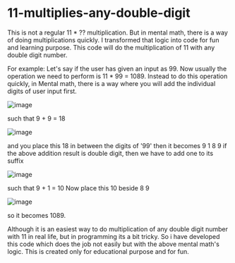# 11-multiplies-any-double-digit
This is not a regular 11 * ?? multiplication. But in mental math, there is a way of doing multiplications quickly. I transformed that logic into code for fun and learning purpose. This code will do the multiplication of 11 with any double digit number.

For example:
Let's say if the user has given an input as 99. Now usually the operation we need to perform is 11 * 99 = 1089. 
Instead to do this operation quickly, in Mental math, there is a way where you will add the individual digits of user input first.

![image](https://github.com/user-attachments/assets/c8b89165-4bd1-43cb-991c-4529405e5a5d)


such that 9 + 9 = 18

![image](https://github.com/user-attachments/assets/9a863cb5-0b90-4524-8dfc-5f2713f208a5)


and you place this 18 in between the digits of '99'
then it becomes 9 1 8 9
if the above addition result is double digit, then we have to add one to its suffix

![image](https://github.com/user-attachments/assets/52c09d85-ad41-4826-ab19-f839f314f062)


such that 9 + 1 = 10
Now place this 10 beside 8 9

![image](https://github.com/user-attachments/assets/7e2ff774-633f-4c71-87e5-0776f582f301)


so it becomes 1089. 

Although it is an easiest way to do multiplication of any double digit number with 11 in real life, but in programming its a bit tricky.
So i have developed this code which does the job not easily but with the above mental math's logic. This is created only for educational purpose and for fun.
